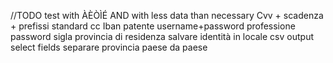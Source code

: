 //TODO test with ÀÈÒÌÉ AND with less data than necessary
Cvv + scadenza + prefissi standard cc 
Iban 
patente
username+password
professione
password
sigla provincia di residenza
salvare identità in locale
csv output
select fields
separare provincia paese da paese
